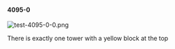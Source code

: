 #### 4095-0
![test-4095-0-0.png](https://github.com/lil-lab/nlvr/raw/master/nlvr/test/images/1/test-4095-0-0.png "test-4095-0-0.png")

There is exactly one tower with a yellow block at the top